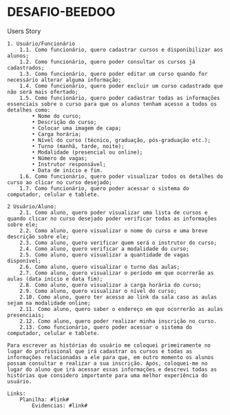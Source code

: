 # DESAFIO-BEEDOO

Users Story

	1. Usuário/Funcionário
		1.1. Como funcionário, quero cadastrar cursos e disponibilizar aos alunos;
		1.2. Como funcionário, quero poder consultar os cursos já cadastrados;
		1.3. Como funcionário, quero poder editar um curso quando for necessário alterar alguma informação;
		1.4. Como funcionário, quero poder excluir um curso cadastrado que não será mais ofertado;
		1.5. Como funcionário, quero poder cadastrar todas as informações essenciais sobre o curso para que os alunos tenham acesso a todos os detalhes como:
			• Nome do curso;
	 		• Descrição do curso;
			• Colocar uma imagem de capa;
			• Carga horária;
			• Nível do curso (técnico, graduação, pós-graduação etc.);
			• Turno (manhã, tarde, noite);
			• Modalidade (presencial ou online);
			• Número de vagas;
			• Instrutor responsável;
			• Data de início e fim.
		1.6. Como funcionário, quero poder visualizar todos os detalhes do curso ao clicar no curso desejado;
		1.7. Como funcionário, quero poder acessar o sistema do computador, celular e tablete.

	2 Usuário/Aluno:
		2.1. Como aluno, quero poder visualizar uma lista de cursos e quando clicar no curso desejado poder verificar todas as informações sobre ele;
		2.2. Como aluno, quero visualizar o nome do curso e uma breve descrição sobre ele;
		2.3. Como aluno, quero verificar quem será o instrutor do curso;
		2.4. Como aluno, quero verificar a modalidade do curso;
		2.5. Como aluno, quero visualizar a quantidade de vagas disponível;
		2.6. Como aluno, quero visualizar o turno das aulas;
		2.7. Como aluno, quero visualizar o período em que ocorrerão as aulas (data início e data fim);
		2.8. Como aluno, quero visualizar a carga horária do curso;
		2.9. Como aluno, quero visualizar o nível do curso;
		2.10. Como aluno, quero ter acesso ao link da sala caso as aulas sejam na modalidade online;
		2.11. Como aluno, quero saber o endereço em que ocorrerão as aulas presenciais;
		2.12. Como aluno, quero poder realizar minha inscrição no curso.
		2.13. Como funcionário, quero poder acessar o sistema do computador, celular e tablete.

	Para escrever as histórias do usuário me coloquei primeiramente no lugar do profissional que irá cadastrar os cursos e todas as informações relacionadas a ele para que, em outro momento os alunos possam consultar e realizar a sua inscrição. Após, coloquei-me no lugar do aluno que irá acessar essas informações e descrevi todas as histórias que considero importante para uma melhor experiência do usuário.

 	Links:
  		Planilha: #link#
    		Evidencias: #link#
